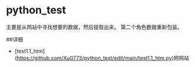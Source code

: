 # python_test

主要是从网站中寻找想要的数据，然后提取出来。
第二个角色数据重新包装。

##详细
- [test1.1_htm] (https://github.com/Xu0773/python_test/edit/main/test1.1_htm.py)把网站
